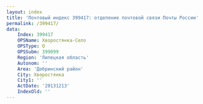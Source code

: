 ```yaml
---
layout: index
title: 'Почтовый индекс 399417: отделение почтовой связи Почты России'
permalink: /399417/
data:
    Index: 399417
    OPSName: Хворостянка-Село
    OPSType: О
    OPSSubm: 399099
    Region: 'Липецкая область'
    Autonom: ''
    Area: 'Добринский район'
    City: Хворостянка
    City1: ''
    ActDate: '20131213'
    IndexOld: ''
---
```

